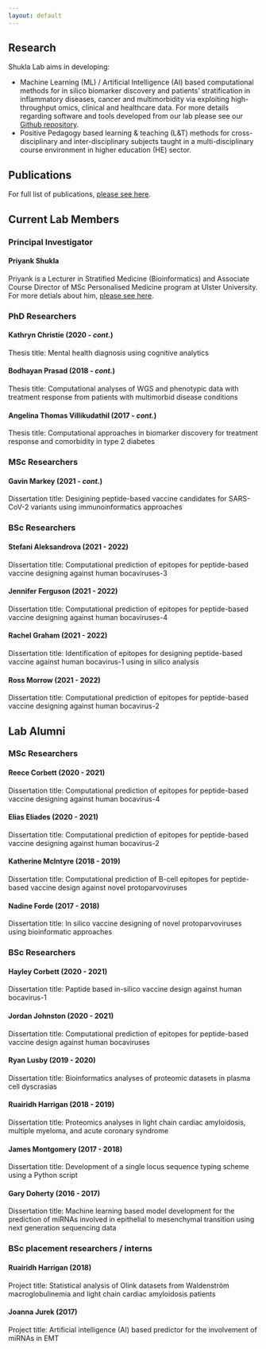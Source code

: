 ```yaml
---
layout: default
---
```


## Research
Shukla Lab aims in developing:
* Machine Learning (ML) / Artificial Intelligence (AI) based computational methods for in silico biomarker discovery and patients’ stratification in inflammatory diseases, cancer and multimorbidity via exploiting high-throughput omics, clinical and healthcare data. For more details regarding software and tools developed from our lab please see our [Github repository](https://github.com/ShuklaLab).
* Positive Pedagogy based learning & teaching (L&T) methods for cross-disciplinary and inter-disciplinary subjects taught in a multi-disciplinary course environment in higher education (HE) sector.

## Publications
For full list of publications, [please see here](https://pure.ulster.ac.uk/en/persons/priyank-shukla/publications/).

## Current Lab Members

### Principal Investigator
#### Priyank Shukla
Priyank is a Lecturer in Stratified Medicine (Bioinformatics) and Associate Course Director of MSc Personalised Medicine program at Ulster University. For more detials about him, [please see here](https://pure.ulster.ac.uk/en/persons/priyank-shukla).

### PhD Researchers
#### Kathryn Christie (2020 - _cont._)
Thesis title: Mental health diagnosis using cognitive analytics
#### Bodhayan Prasad (2018 - _cont._)
Thesis title: Computational analyses of WGS and phenotypic data with treatment response from patients with multimorbid disease conditions
#### Angelina Thomas Villikudathil (2017 - _cont._)
Thesis title: Computational approaches in biomarker discovery for treatment response and comorbidity in type 2 diabetes

### MSc Researchers
#### Gavin Markey (2021 - _cont._)
Dissertation title: Desigining peptide-based vaccine candidates for SARS-CoV-2 variants using immunoinformatics approaches

### BSc Researchers
#### Stefani Aleksandrova (2021 - 2022)
Dissertation title: Computational prediction of epitopes for peptide-based vaccine designing against human bocaviruses-3
#### Jennifer Ferguson (2021 - 2022)
Dissertation title: Computational prediction of epitopes for peptide-based vaccine designing against human bocaviruses-4
#### Rachel Graham (2021 - 2022)
Dissertation title: Identification of epitopes for designing peptide-based vaccine against human bocavirus-1 using in silico analysis
#### Ross Morrow (2021 - 2022)
Dissertation title: Computational prediction of epitopes for peptide-based vaccine designing against human bocavirus-2

## Lab Alumni

### MSc Researchers
#### Reece Corbett (2020 - 2021)
Dissertation title: Computational prediction of epitopes for peptide-based vaccine designing against human bocavirus-4
#### Elias Eliades (2020 - 2021)
Dissertation title: Computational prediction of epitopes for peptide-based vaccine designing against human bocavirus-2
#### Katherine McIntyre (2018 - 2019)
Dissertation title: Computational prediction of B-cell epitopes for peptide-based vaccine design against novel protoparvoviruses
#### Nadine Forde (2017 - 2018)
Dissertation title: In silico vaccine designing of novel protoparvoviruses using bioinformatic approaches

### BSc Researchers
#### Hayley Corbett (2020 - 2021)
Dissertation title: Paptide based in-silico vaccine design against human bocavirus-1
#### Jordan Johnston (2020 - 2021)
Dissertation title: Computational prediction of epitopes for peptide-based vaccine design against human bocaviruses
#### Ryan Lusby (2019 - 2020)
Dissertation title: Bioinformatics analyses of proteomic datasets in plasma cell dyscrasias
#### Ruairidh Harrigan (2018 - 2019)
Dissertation title: Proteomics analyses in light chain cardiac amyloidosis, multiple myeloma, and acute coronary syndrome
#### James Montgomery (2017 - 2018)
Dissertation title: Development of a single locus sequence typing scheme using a Python script
#### Gary Doherty (2016 - 2017)
Dissertation title: Machine learning based model development for the prediction of miRNAs involved in epithelial to mesenchymal transition using next generation sequencing data

### BSc placement researchers / interns
#### Ruairidh Harrigan (2018)
Project title: Statistical analysis of Olink datasets from Waldenström macroglobulinemia and light chain cardiac amyloidosis patients
#### Joanna Jurek (2017)
Project title: Artificial intelligence (AI) based predictor for the involvement of miRNAs in EMT
